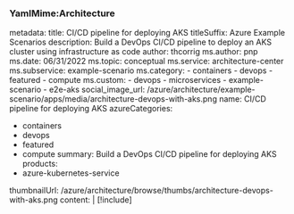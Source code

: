 ### YamlMime:Architecture
metadata:
  title: CI/CD pipeline for deploying AKS
  titleSuffix: Azure Example Scenarios
  description: Build a DevOps CI/CD pipeline to deploy an AKS cluster using infrastructure as code
  author: thcorrig
  ms.author: pnp
  ms.date: 06/31/2022
  ms.topic: conceptual
  ms.service: architecture-center
  ms.subservice: example-scenario
  ms.category:
    - containers
    - devops
    - featured
    - compute
  ms.custom:
    - devops
    - microservices
    - example-scenario
    - e2e-aks
  social_image_url: /azure/architecture/example-scenario/apps/media/architecture-devops-with-aks.png
name:  CI/CD pipeline for deploying AKS
azureCategories:
  - containers
  - devops
  - featured
  - compute
summary: Build a DevOps CI/CD pipeline for deploying AKS
products:
  - azure-kubernetes-service

thumbnailUrl: /azure/architecture/browse/thumbs/architecture-devops-with-aks.png
content: |
   [!include[](deploy-aks-content.md)]